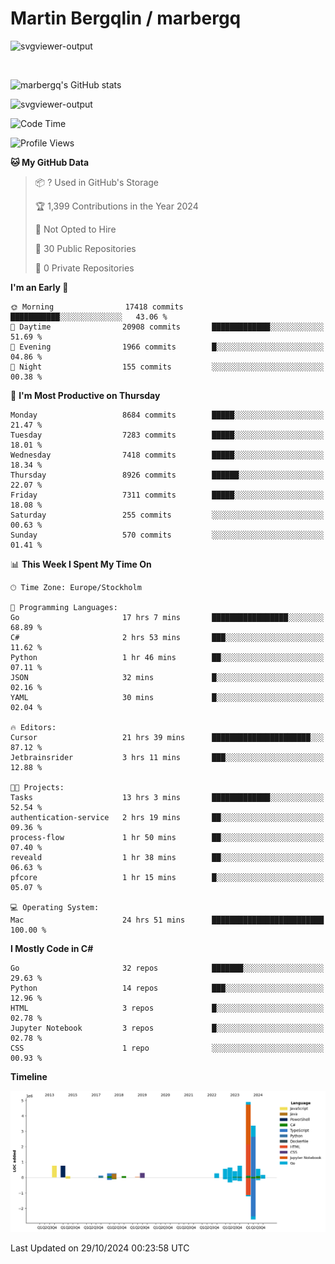 # Martin Bergqlin / marbergq

![svgviewer-output](https://user-images.githubusercontent.com/2405410/206014777-22d41ecb-c24f-421d-b7d9-bba2cb5bb0de.svg)

<br>

<!--- [![Martin's Week](https://github-readme-stats.vercel.app/api/wakatime?username=marbergq&theme=dark)](https://github.com/anuraghazra/github-readme-stats) -->

![marbergq's GitHub stats](https://github-readme-stats.vercel.app/api?username=marbergq&count_private=true&show_icons=true)

![svgviewer-output](https://wakatime.com/badge/user/3f0a2069-6683-4e19-9a4a-7d21ea815067.svg)

<!--START_SECTION:waka-->
![Code Time](http://img.shields.io/badge/Code%20Time-4%2C524%20hrs%2045%20mins-blue)

![Profile Views](http://img.shields.io/badge/Profile%20Views-0-blue)

**🐱 My GitHub Data** 

> 📦 ? Used in GitHub's Storage 
 > 
> 🏆 1,399 Contributions in the Year 2024
 > 
> 🚫 Not Opted to Hire
 > 
> 📜 30 Public Repositories 
 > 
> 🔑 0 Private Repositories 
 > 
**I'm an Early 🐤** 

```text
🌞 Morning                17418 commits       ███████████░░░░░░░░░░░░░░   43.06 % 
🌆 Daytime                20908 commits       █████████████░░░░░░░░░░░░   51.69 % 
🌃 Evening                1966 commits        █░░░░░░░░░░░░░░░░░░░░░░░░   04.86 % 
🌙 Night                  155 commits         ░░░░░░░░░░░░░░░░░░░░░░░░░   00.38 % 
```
📅 **I'm Most Productive on Thursday** 

```text
Monday                   8684 commits        █████░░░░░░░░░░░░░░░░░░░░   21.47 % 
Tuesday                  7283 commits        █████░░░░░░░░░░░░░░░░░░░░   18.01 % 
Wednesday                7418 commits        █████░░░░░░░░░░░░░░░░░░░░   18.34 % 
Thursday                 8926 commits        ██████░░░░░░░░░░░░░░░░░░░   22.07 % 
Friday                   7311 commits        █████░░░░░░░░░░░░░░░░░░░░   18.08 % 
Saturday                 255 commits         ░░░░░░░░░░░░░░░░░░░░░░░░░   00.63 % 
Sunday                   570 commits         ░░░░░░░░░░░░░░░░░░░░░░░░░   01.41 % 
```


📊 **This Week I Spent My Time On** 

```text
🕑︎ Time Zone: Europe/Stockholm

💬 Programming Languages: 
Go                       17 hrs 7 mins       █████████████████░░░░░░░░   68.89 % 
C#                       2 hrs 53 mins       ███░░░░░░░░░░░░░░░░░░░░░░   11.62 % 
Python                   1 hr 46 mins        ██░░░░░░░░░░░░░░░░░░░░░░░   07.11 % 
JSON                     32 mins             █░░░░░░░░░░░░░░░░░░░░░░░░   02.16 % 
YAML                     30 mins             █░░░░░░░░░░░░░░░░░░░░░░░░   02.04 % 

🔥 Editors: 
Cursor                   21 hrs 39 mins      ██████████████████████░░░   87.12 % 
Jetbrainsrider           3 hrs 11 mins       ███░░░░░░░░░░░░░░░░░░░░░░   12.88 % 

🐱‍💻 Projects: 
Tasks                    13 hrs 3 mins       █████████████░░░░░░░░░░░░   52.54 % 
authentication-service   2 hrs 19 mins       ██░░░░░░░░░░░░░░░░░░░░░░░   09.36 % 
process-flow             1 hr 50 mins        ██░░░░░░░░░░░░░░░░░░░░░░░   07.40 % 
reveald                  1 hr 38 mins        ██░░░░░░░░░░░░░░░░░░░░░░░   06.63 % 
pfcore                   1 hr 15 mins        █░░░░░░░░░░░░░░░░░░░░░░░░   05.07 % 

💻 Operating System: 
Mac                      24 hrs 51 mins      █████████████████████████   100.00 % 
```

**I Mostly Code in C#** 

```text
Go                       32 repos            ███████░░░░░░░░░░░░░░░░░░   29.63 % 
Python                   14 repos            ███░░░░░░░░░░░░░░░░░░░░░░   12.96 % 
HTML                     3 repos             █░░░░░░░░░░░░░░░░░░░░░░░░   02.78 % 
Jupyter Notebook         3 repos             █░░░░░░░░░░░░░░░░░░░░░░░░   02.78 % 
CSS                      1 repo              ░░░░░░░░░░░░░░░░░░░░░░░░░   00.93 % 
```



**Timeline**

![Lines of Code chart](https://raw.githubusercontent.com/marbergq/marbergq/main/assets/bar_graph.png)


 Last Updated on 29/10/2024 00:23:58 UTC
<!--END_SECTION:waka-->
